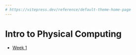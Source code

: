 ```yaml
---
# https://vitepress.dev/reference/default-theme-home-page
---
```


# Intro to Physical Computing

- [Week 1](./week-1)
